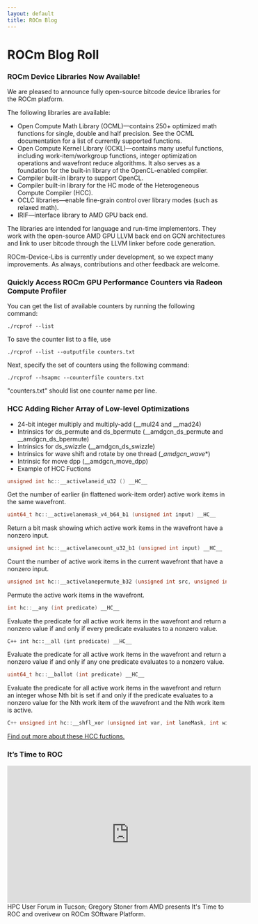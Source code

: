 ```yaml
---
layout: default
title: ROCm Blog
---
```


# ROCm Blog Roll

### ROCm Device Libraries Now Available!
We are pleased to announce fully open-source bitcode device libraries for the ROCm platform.

The following libraries are available:

* Open Compute Math Library (OCML)—contains 250+ optimized math functions for single, double and half precision. See the OCML documentation for a list of currently supported functions.
* Open Compute Kernel Library (OCKL)—contains many useful functions, including work-item/workgroup functions, integer optimization operations and wavefront reduce algorithms. It also serves as a foundation for the built-in library of the OpenCL-enabled compiler.
* Compiler built-in library to support OpenCL.
* Compiler built-in library for the HC mode of the Heterogeneous Compute Compiler (HCC).
* OCLC libraries—enable fine-grain control over library modes (such as relaxed math).
* IRIF—interface library to AMD GPU back end.

The libraries are intended for language and run-time implementors. They work with the open-source AMD GPU LLVM back end on GCN architectures and link to user bitcode through the LLVM linker before code generation.

ROCm-Device-Libs is currently under development, so we expect many improvements. As always, contributions and other feedback are welcome.

### Quickly Access ROCm GPU Performance Counters via Radeon Compute Profiler
You can get the list of available counters by running the following command:

```shell
./rcprof --list
```

To save the counter list to a file, use
```shell
./rcprof --list --outputfile counters.txt
```
Next, specify the set of counters using the following command:
```shell
./rcprof --hsapmc --counterfile counters.txt
```
"counters.txt" should list one counter name per line.

### HCC Adding Richer Array of Low-level Optimizations

* 24-bit integer multiply and multiply-add (__mul24 and __mad24)
* Intrinsics for ds_permute and ds_bpermute (__amdgcn_ds_permute and __amdgcn_ds_bpermute)
* Intrinsics for ds_swizzle (__amdgcn_ds_swizzle)
* Intrinsics for wave shift and rotate by one thread (__amdgcn_wave_*)
* Intrinsic for move dpp (__amdgcn_move_dpp)
* Example of HCC Fuctions

```C++ 
unsigned int hc::__activelaneid_u32 () __HC__ 
```

Get the number of earlier (in flattened work-item order) active work items in the same wavefront.

```C++ 
uint64_t hc::__activelanemask_v4_b64_b1 (unsigned int input) __HC__ 
```
Return a bit mask showing which active work items in the wavefront have a nonzero input.

``` C++ 
unsigned int hc::__activelanecount_u32_b1 (unsigned int input) __HC__ 
```

Count the number of active work items in the current wavefront that have a nonzero input.

``` C++ 
unsigned int hc::__activelanepermute_b32 (unsigned int src, unsigned int laneId, unsigned int identity, unsigned int useIdentity) __HC__ 
```

Permute the active work items in the wavefront.

```C++ 
int hc::__any (int predicate) __HC__ 
```

Evaluate the predicate for all active work items in the wavefront and return a nonzero value if and only if every predicate evaluates to a nonzero value.

```C++ int hc::__all (int predicate) __HC__ ```

Evaluate the predicate for all active work items in the wavefront and return a nonzero value if and only if any one predicate evaluates to a nonzero value.

```C++ 
uint64_t hc::__ballot (int predicate) __HC__ 
```

Evaluate the predicate for all active work items in the wavefront and return an integer whose Nth bit is set if and only if the predicate evaluates to a nonzero value for the Nth work item of the wavefront and the Nth work item is active.

```C++
C++ unsigned int hc::__shfl_xor (unsigned int var, int laneMask, int width=__HSA_WAVEFRONT_SIZE__) __HC__ 
```

[Find out more about these HCC fuctions.](http://scchan.github.io/hcc/hc_8hpp.html)

### It’s Time to ROC
<iframe width="560" height="315" src="https://www.youtube.com/embed/dnKDFci2x2Q" frameborder="0" allowfullscreen></iframe>
HPC User Forum in Tucson; Gregory Stoner from AMD presents It's Time to ROC and overivew on ROCm SOftware Platform.

